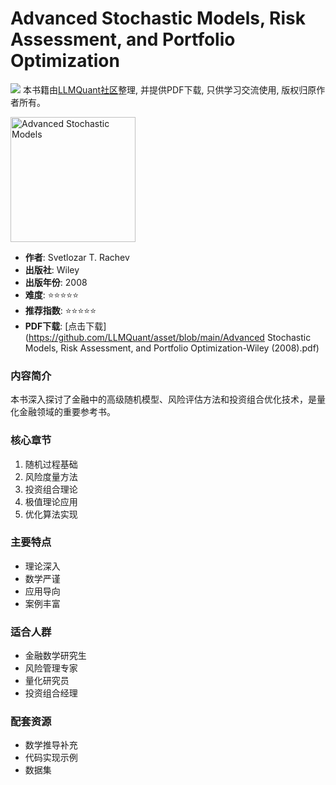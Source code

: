# Advanced Stochastic Models, Risk Assessment, and Portfolio Optimization

![](https://fastly.jsdelivr.net/gh/bucketio/img3@main/2024/09/04/1725464231869-e0b2f727-2a0f-4270-bf6c-31ddc350426a.gif)
本书籍由[LLMQuant社区](https://llmquant.com/)整理, 并提供PDF下载, 只供学习交流使用, 版权归原作者所有。

<img src="cover.jpg" alt="Advanced Stochastic Models" width="200"/>

- **作者**: Svetlozar T. Rachev
- **出版社**: Wiley
- **出版年份**: 2008
- **难度**: ⭐⭐⭐⭐⭐
- **推荐指数**: ⭐⭐⭐⭐⭐
- **PDF下载**: [点击下载](<https://github.com/LLMQuant/asset/blob/main/Advanced> Stochastic Models, Risk Assessment, and Portfolio Optimization-Wiley (2008).pdf)

### 内容简介

本书深入探讨了金融中的高级随机模型、风险评估方法和投资组合优化技术，是量化金融领域的重要参考书。

### 核心章节

1. 随机过程基础
2. 风险度量方法
3. 投资组合理论
4. 极值理论应用
5. 优化算法实现

### 主要特点

- 理论深入
- 数学严谨
- 应用导向
- 案例丰富

### 适合人群

- 金融数学研究生
- 风险管理专家
- 量化研究员
- 投资组合经理

### 配套资源

- 数学推导补充
- 代码实现示例
- 数据集
